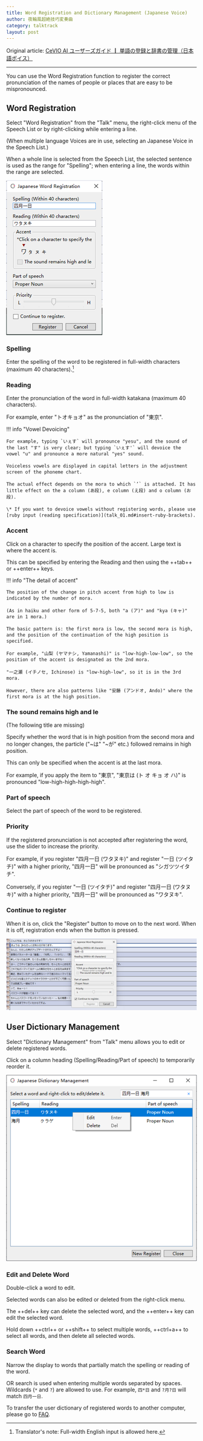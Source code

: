 ```yaml
---
title: Word Registration and Dictionary Management (Japanese Voice)
author: 夜輪風超絶技巧変奏曲
category: talktrack
layout: post
---
```

Original article: [CeVIO AI ユーザーズガイド ┃ 単語の登録と辞書の管理（日本語ボイス）](https://cevio.jp/guide/cevio_ai/talktrack/talk_06/)

---

You can use the Word Registration function to register the correct pronunciation of the names of people or places that are easy to be mispronounced.

## Word Registration

Select "Word Registration" from the "Talk" menu, the right-click menu of the Speech List or by right-clicking while entering a line.

(When multiple language Voices are in use, selecting an Japanese Voice in the Speech List.)

When a whole line is selected from the Speech List, the selected sentence is used as the range for "Spelling"; when entering a line, the words within the range are selected.

![register word](images/talk_06_1.png)

### Spelling

Enter the spelling of the word to be registered in full-width characters (maximum 40 characters).[^1]

### Reading

Enter the pronunciation of the word in full-width katakana (maximum 40 characters).

For example, enter "トオキョオ" as the pronunciation of "東京".

!!! info "Vowel Devoicing"

    For example, typing `いぇす` will pronounce "yesu", and the sound of the last "す" is very clear; but typing `いぇす'` will devoice the vowel "u" and pronounce a more natural "yes" sound.

    Voiceless vowels are displayed in capital letters in the adjustment screen of the phoneme chart.

    The actual effect depends on the mora to which `’` is attached. It has little effect on the a column (あ段), e column (え段) and o column (お段).

    \* If you want to devoice vowels without registering words, please use [ruby input (reading specification)](talk_01.md#insert-ruby-brackets).

### Accent

Click on a character to specify the position of the accent. Large text is where the accent is.

This can be specified by entering the Reading and then using the ++tab++ or ++enter++ keys.

!!! info "The detail of accent"

    The position of the change in pitch accent from high to low is indicated by the number of mora.

    (As in haiku and other form of 5-7-5, both "a (ア)" and "kya (キャ)" are in 1 mora.)

    The basic pattern is: the first mora is low, the second mora is high, and the position of the continuation of the high position is specified.

    For example, "山梨 (ヤマナシ, Yamanashi)" is "low-high-low-low", so the position of the accent is designated as the 2nd mora.

    "一之瀬 (イチノセ, Ichinose) is "low-high-low", so it is in the 3rd mora.

    However, there are also patterns like "安藤 (アンドオ, Ando)" where the first mora is at the high position.

### The sound remains high and le

(The following title are missing)

Specify whether the word that is in high position from the second mora and no longer changes, the particle ("~は" "~が" etc.) followed remains in high position.

This can only be specified when the accent is at the last mora.

For example, if you apply the item to "東京", "東京は (ト オ キョ オ ハ)" is pronounced "low-high-high-high-high".

### Part of speech

Select the part of speech of the word to be registered.

### Priority

If the registered pronunciation is not accepted after registering the word, use the slider to increase the priority.

For example, if you register "四月一日 (ワタヌキ)" and register "一日 (ツイタチ)" with a higher priority, "四月一日" will be pronounced as "シガツツイタチ".

Conversely, if you register "一日 (ツイタチ)" and register "四月一日 (ワタヌキ)" with a higher priority, "四月一日" will be pronounced as "ワタヌキ".

### Continue to register

When it is on, click the "Register" button to move on to the next word. When it is off, registration ends when the button is pressed.

![continue to register](images/talk_06_2.png)

## User Dictionary Management

Select "Dictionary Management" from "Talk" menu allows you to edit or delete registered words.

Click on a column heading (Spelling/Reading/Part of speech) to temporarily reorder it.

![manage user dict](images/talk_06_3.png)

### Edit and Delete Word

Double-click a word to edit.

Selected words can also be edited or deleted from the right-click menu.

The ++del++ key can delete the selected word, and the ++enter++ key can edit the selected word.

Hold down ++ctrl++ or ++shift++ to select multiple words, ++ctrl+a++ to select all words, and then delete all selected words.

### Search Word

Narrow the display to words that partially match the spelling or reading of the word.

OR search is used when entering multiple words separated by spaces. Wildcards (`*` and `?`) are allowed to use. For example, `四*日` and `?月?日` will match `四月一日`.

To transfer the user dictionary of registered words to another computer, please go to [FAQ](../faq/index.md).

[^1]:Translator's note: Full-width English input is allowed here.
